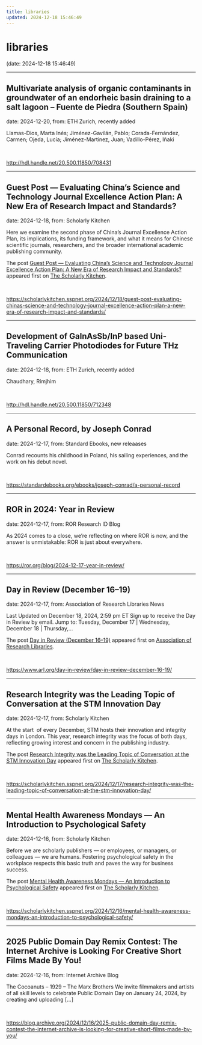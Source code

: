 ```yaml
---
title: libraries
updated: 2024-12-18 15:46:49
---
```


# libraries

(date: 2024-12-18 15:46:49)

---

## Multivariate analysis of organic contaminants in groundwater of an endorheic basin draining to a salt lagoon – Fuente de Piedra (Southern Spain)

date: 2024-12-20, from: ETH Zurich, recently added

Llamas-Dios, Marta Inés; Jiménez-Gavilán, Pablo; Corada-Fernández, Carmen; Ojeda, Lucía; Jiménez-Martínez, Juan; Vadillo-Pérez, Iñaki 

<br> 

<http://hdl.handle.net/20.500.11850/708431>

---

## Guest Post — Evaluating China’s Science and Technology Journal Excellence Action Plan: A New Era of Research Impact and Standards?

date: 2024-12-18, from: Scholarly Kitchen

<p>Here we examine the second phase of China’s Journal Excellence Action Plan, its implications, its funding framework, and what it means for Chinese scientific journals, researchers, and the broader international academic publishing community.</p>
<p>The post <a href="https://scholarlykitchen.sspnet.org/2024/12/18/guest-post-evaluating-chinas-science-and-technology-journal-excellence-action-plan-a-new-era-of-research-impact-and-standards/">Guest Post &#8212; Evaluating China’s Science and Technology Journal Excellence Action Plan: A New Era of Research Impact and Standards?</a> appeared first on <a href="https://scholarlykitchen.sspnet.org">The Scholarly Kitchen</a>.</p>
 

<br> 

<https://scholarlykitchen.sspnet.org/2024/12/18/guest-post-evaluating-chinas-science-and-technology-journal-excellence-action-plan-a-new-era-of-research-impact-and-standards/>

---

## Development of GaInAsSb/InP based Uni-Traveling Carrier Photodiodes for Future THz Communication

date: 2024-12-18, from: ETH Zurich, recently added

Chaudhary, Rimjhim 

<br> 

<http://hdl.handle.net/20.500.11850/712348>

---

## A Personal Record, by Joseph Conrad

date: 2024-12-17, from: Standard Ebooks, new releaases

Conrad recounts his childhood in Poland, his sailing experiences, and the work on his debut novel. 

<br> 

<https://standardebooks.org/ebooks/joseph-conrad/a-personal-record>

---

## ROR in 2024: Year in Review

date: 2024-12-17, from: ROR Research ID Blog

As 2024 comes to a close, we&rsquo;re reflecting on where ROR is now, and the answer is unmistakable: ROR is just about everywhere. 

<br> 

<https://ror.org/blog/2024-12-17-year-in-review/>

---

## Day in Review (December 16–19)

date: 2024-12-17, from: Association of Research Libraries News

<p>Last Updated on December 18, 2024, 2:59 pm ET Sign up to receive the Day in Review by email. Jump to: Tuesday, December 17 &#124; Wednesday, December 18 &#124; Thursday,...</p>
<p>The post <a href="https://www.arl.org/day-in-review/day-in-review-december-16-19/">Day in Review (December 16–19)</a> appeared first on <a href="https://www.arl.org">Association of Research Libraries</a>.</p>
 

<br> 

<https://www.arl.org/day-in-review/day-in-review-december-16-19/>

---

## Research Integrity was the Leading Topic of Conversation at the STM Innovation Day

date: 2024-12-17, from: Scholarly Kitchen

<p>At the start  of every December, STM hosts their innovation and integrity days in London. This year, research integrity was the focus of both days, reflecting growing interest and concern in the publishing industry.</p>
<p>The post <a href="https://scholarlykitchen.sspnet.org/2024/12/17/research-integrity-was-the-leading-topic-of-conversation-at-the-stm-innovation-day/">Research Integrity was the Leading Topic of Conversation at the STM Innovation Day</a> appeared first on <a href="https://scholarlykitchen.sspnet.org">The Scholarly Kitchen</a>.</p>
 

<br> 

<https://scholarlykitchen.sspnet.org/2024/12/17/research-integrity-was-the-leading-topic-of-conversation-at-the-stm-innovation-day/>

---

## Mental Health Awareness Mondays — An Introduction to Psychological Safety

date: 2024-12-16, from: Scholarly Kitchen

<p>Before we are scholarly publishers — or employees, or managers, or colleagues — we are humans. Fostering psychological safety in the workplace respects this basic truth and paves the way for business success.</p>
<p>The post <a href="https://scholarlykitchen.sspnet.org/2024/12/16/mental-health-awareness-mondays-an-introduction-to-psychological-safety/">Mental Health Awareness Mondays — An Introduction to Psychological Safety</a> appeared first on <a href="https://scholarlykitchen.sspnet.org">The Scholarly Kitchen</a>.</p>
 

<br> 

<https://scholarlykitchen.sspnet.org/2024/12/16/mental-health-awareness-mondays-an-introduction-to-psychological-safety/>

---

## 2025 Public Domain Day Remix Contest: The Internet Archive is Looking For Creative Short Films Made By You!

date: 2024-12-16, from: Internet Archive Blog

The Cocoanuts &#8211; 1929 &#8211; The Marx Brothers We invite filmmakers and artists of all skill levels to celebrate Public Domain Day on January 24, 2024, by creating and uploading [&#8230;] 

<br> 

<https://blog.archive.org/2024/12/16/2025-public-domain-day-remix-contest-the-internet-archive-is-looking-for-creative-short-films-made-by-you/>

